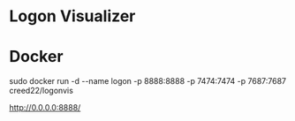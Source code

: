# Logon Visualizer

# Docker
sudo docker run -d --name logon -p 8888:8888 -p 7474:7474 -p 7687:7687 creed22/logonvis

http://0.0.0.0:8888/
